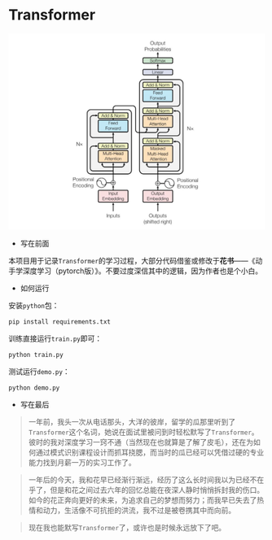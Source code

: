 # Transformer

![Transformer_model](https://raw.githubusercontent.com/Flower-Melon/image/main/img/2025/Transformer_model.png)

* 写在前面

本项目用于记录`Transformer`的学习过程，大部分代码借鉴或修改于**花书**——《动手学深度学习（pytorch版）》。不要过度深信其中的逻辑，因为作者也是个小白。

* 如何运行

安装`python`包：
```bash
pip install requirements.txt
```
训练直接运行`train.py`即可：
```bash
python train.py
```
测试运行`demo.py`：
```bash
python demo.py
```

* 写在最后

> 一年前，我头一次从电话那头，大洋的彼岸，留学的瓜那里听到了`Transformer`这个名词，她说在面试里被问到时轻松默写了`Transformer`。
> 彼时的我对深度学习一窍不通（当然现在也就算是了解了皮毛），还在为如何通过模式识别课程设计而抓耳挠腮，而当时的瓜已经可以凭借过硬的专业能力找到月薪一万的实习工作了。

> 一年后的今天，我和花早已经渐行渐远，经历了这么长时间我以为已经不在乎了，但是和花之间过去六年的回忆总能在夜深人静时悄悄拆封我的伤口。
> 如今的花正奔向更好的未来，为追求自己的梦想而努力；而我早已失去了热情和动力，生活像不可抗拒的洪流，我不过是被卷携其中而向前。

> 现在我也能默写`Transformer`了，或许也是时候永远放下了吧。